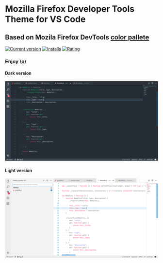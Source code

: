 # Mozilla Firefox Developer Tools Theme for VS Code

## Based on Mozila Firefox DevTools [color pallete](https://developer.mozilla.org/en-US/docs/Tools/DevToolsColors)

[![Current version](https://vsmarketplacebadge.apphb.com/version/Heron.firefox-devtools-theme.svg)](https://marketplace.visualstudio.com/items?itemName=Heron.firefox-devtools-theme)
[![Installs](https://vsmarketplacebadge.apphb.com/installs/Heron.firefox-devtools-theme.svg)](https://marketplace.visualstudio.com/items?itemName=Heron.firefox-devtools-theme)
[![Rating](https://vsmarketplacebadge.apphb.com/rating/Heron.firefox-devtools-theme.svg)](https://marketplace.visualstudio.com/items?itemName=Heron.firefox-devtools-theme#review-details)

### Enjoy \o/

#### Dark version
![Dark version](dark-version.png)

#### Light version
![Light version](light-version.png)
